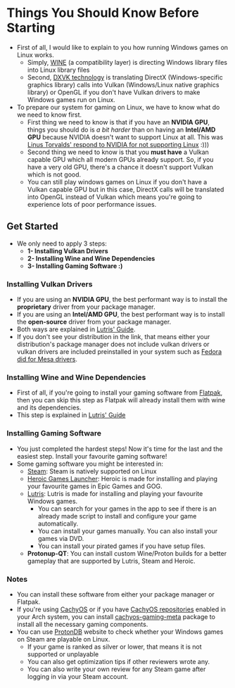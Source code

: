 # Things You Should Know Before Starting
- First of all, I would like to explain to you how running Windows games on Linux works.
	- Simply, [WINE](https://www.winehq.org/) (a compatibility layer) is directing Windows library files into Linux library files
	- Second, [DXVK technology](https://github.com/doitsujin/dxvk) is translating DirectX (Windows-specific graphics library) calls into Vulkan (Windows/Linux native graphics library) or OpenGL if you don't have Vulkan drivers to make Windows games run on Linux.
- To prepare our system for gaming on Linux, we have to know what do we need to know first.
	- First thing we need to know is that if you have an **NVIDIA GPU**, things you should do is *a bit harder* than on having an **Intel/AMD GPU** because NVIDIA doesn't want to support Linux at all. This was [Linus Torvalds' respond to NVIDIA for not supporting Linux](https://www.youtube.com/watch?v=_36yNWw_07g) :)))
	- Second thing we need to know is that you **must have** a Vulkan capable GPU which all modern GPUs already support. So, if you have a very old GPU, there's a chance it doesn't support Vulkan which is not good.
 	- You can still play windows games on Linux if you don't have a Vulkan capable GPU but in this case, DirectX calls will be translated into OpenGL instead of Vulkan which means you're going to experience lots of poor performance issues.
## Get Started
- We only need to apply 3 steps:
	- **1- Installing Vulkan Drivers**
	- **2- Installing Wine and Wine Dependencies**
	- **3- Installing Gaming Software :)**
### Installing Vulkan Drivers
- If you are using an **NVIDIA GPU**, the best performant way is to install the **proprietary** driver from your package manager.
- If you are using an **Intel/AMD GPU**, the best performant way is to install the **open-source** driver from your package manager.
- Both ways are explained in [Lutris' Guide](https://github.com/lutris/docs/blob/master/InstallingDrivers.md).
- If you don't see your distribution in the link, that means either your distribution's package manager does not include vulkan drivers or vulkan drivers are included preinstalled in your system such as [Fedora did for Mesa drivers](https://packages.fedoraproject.org/pkgs/mesa/mesa-vulkan-drivers/).

### Installing Wine and Wine Dependencies
- First of all, if you're going to install your gaming software from [Flatpak](https://www.flatpak.org/), then you can skip this step as Flatpak will already install them with wine and its dependencies.
- This step is explained in [Lutris' Guide](https://github.com/lutris/docs/blob/master/WineDependencies.md)

### Installing Gaming Software
- You just completed the hardest steps! Now it's time for the last and the easiest step. Install your favourite gaming software!
- Some gaming software you might be interested in:
	- [Steam](https://store.steampowered.com/): Steam is natively supported on Linux
	- [Heroic Games Launcher](https://heroicgameslauncher.com/): Heroic is made for installing and playing your favourite games in Epic Games and GOG.
	- [Lutris](https://lutris.net/): Lutris is made for installing and playing your favourite Windows games.
		- You can search for your games in the app to see if there is an already made script to install and configure your game automatically.
		- You can install your games manually. You can also install your games via DVD.
		- You can install your pirated games if you have setup files.
	- **Protonup-QT**: You can install custom Wine/Proton builds for a better gameplay that are supported by Lutris, Steam and Heroic.
### Notes
- You can install these software from either your package manager or Flatpak.
- If you're using [CachyOS](https://cachyos.org/) or if you have [CachyOS repositories](https://github.com/CachyOS/linux-cachyos#cachyos-repositories) enabled in your Arch system, you can install [cachyos-gaming-meta](https://github.com/CachyOS/CachyOS-PKGBUILDS/blob/master/cachyos-gaming-meta/PKGBUILD) package to install all the necessary gaming components.
- You can use [ProtonDB](https://www.protondb.com/) website to check whether your Windows games on Steam are playable on Linux.
	- If your game is ranked as silver or lower, that means it is not supported or unplayable
	- You can also get optimization tips if other reviewers wrote any.
	- You can also write your own review for any Steam game after logging in via your Steam account.
